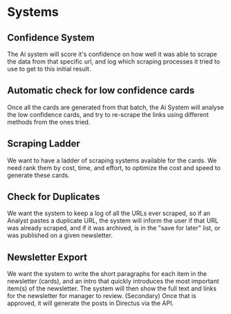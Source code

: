 # Systems

## Confidence System

The Ai system will score it's confidence on how well it was able to scrape the data from that
specific url, and log which scraping processes it tried to use to get to this initial result.

## Automatic check for low confidence cards

Once all the cards are generated from that batch, the Ai System will analyse the low confidence
cards, and try to re-scrape the links using different methods from the ones tried.

## Scraping Ladder

We want to have a ladder of scraping systems available for the cards. We need rank them by cost,
time, and effort, to optimize the cost and speed to generate these cards.

## Check for Duplicates

We want the system to keep a log of all the URLs ever scraped, so if an Analyst pastes a duplicate
URL, the system will inform the user if that URL was already scraped, and if it was archived, is in
the "save for later" list, or was published on a given newsletter.

## Newsletter Export

We want the system to write the short paragraphs for each item in the newsletter (cards), and an
intro that quickly introduces the most important item(s) of the newsletter. The system will then
show the full text and links for the newsletter for manager to review. (Secondary) Once that is
approved, it will generate the posts in Directus via the API.
